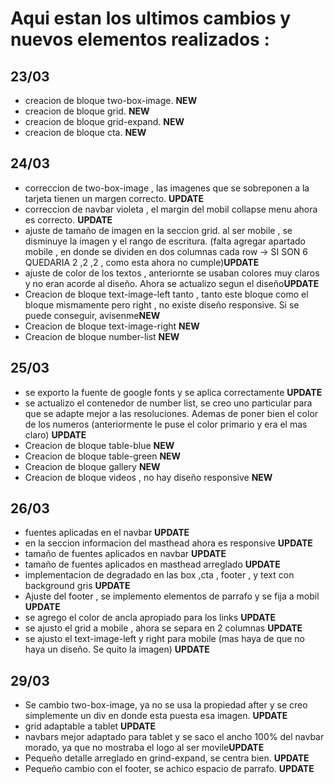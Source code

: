 <h1> Aqui estan los ultimos cambios y nuevos elementos realizados :</h1>


<h2>23/03</h2>
<ul> 
    <!--<li>se aplico cambio en one box, two box donde se aplica el  lineal gradient como corresponde. UPDATE</li>-->
    <li>creacion de bloque two-box-image. <b>NEW</b></li>
    <li>creacion de bloque grid. <b>NEW</b></li>
    <li>creacion de bloque grid-expand. <b>NEW</b></li>
    <li>creacion de bloque cta. <b>NEW</b></li>
</ul>


<h2>24/03</h2>
<ul> 
    <li>correccion de two-box-image , las imagenes que se sobreponen a la tarjeta tienen un margen correcto. <b>UPDATE</b></li>
    <li>correccion de navbar violeta , el margin del mobil collapse menu ahora es correcto. <b>UPDATE</b></li>
    <li> ajuste de tamaño de imagen en la seccion grid. al ser mobile , se disminuye la imagen y el rango de escritura. (falta agregar apartado mobile , en donde se dividen en dos columnas cada row -> SI SON 6 QUEDARIA 2 ,2 ,2 , como esta ahora no cumple)<b>UPDATE</b></li>
    <li> ajuste de color de los textos , anteriornte se usaban colores muy claros y no eran acorde al diseño. Ahora se actualizo segun el diseño<b>UPDATE</b></li>
    <li>Creacion de bloque text-image-left tanto , tanto este bloque como el bloque mismamente pero right , no existe diseño responsive. Si se puede conseguir, avisenme<b>NEW</b></li>
    <li>Creacion de bloque text-image-right <b>NEW</b></li>
    <li>Creacion de bloque number-list <b>NEW</b></li>
</ul>

<h2>25/03</h2>
<ul>
<li>se exporto la fuente de google fonts y se aplica correctamente <b>UPDATE</b></li>
<li>se actualizo el contenedor de number list, se creo uno particular para que se adapte mejor a las resoluciones. Ademas de poner bien el color de los numeros (anteriormente le puse el color primario y era el mas claro) <b>UPDATE</b></li>
<li>Creacion de bloque table-blue <b>NEW</b></li>
<li>Creacion de bloque table-green <b>NEW</b></li>
<li>Creacion de bloque gallery <b>NEW</b></li>
<li>Creacion de bloque videos , no hay diseño responsive <b>NEW</b></li>
</ul>


<h2>26/03</h2>
<ul>
<li>fuentes aplicadas en el navbar <b>UPDATE</b></li>
<li>en la seccion informacion del masthead ahora es responsive <b>UPDATE</b></li>
<li>tamaño de fuentes aplicados en navbar <b>UPDATE</b></li>
<li>tamaño de fuentes aplicados en masthead arreglado <b>UPDATE</b></li>
<li> implementacion de degradado en las box ,cta , footer , y text con background gris <b>UPDATE</b></li>
<li> Ajuste del footer , se implemento elementos de parrafo y se fija a mobil <b>UPDATE</b></li>
<li> se agrego el color de ancla apropiado para los links <b>UPDATE</b></li>
<li> se ajusto el grid a mobile , ahora se separa en 2 columnas <b>UPDATE</b></li>
<li> se ajusto el text-image-left y right para mobile (mas haya de que no haya un diseño. Se quito la imagen) <b>UPDATE</b></li>

</ul>


<h2>29/03</h2>
<ul>
<li>Se cambio two-box-image, ya no se usa la propiedad after y se creo simplemente un div en donde esta puesta esa imagen. <b>UPDATE</b></li>
<li>grid adaptable a tablet <b>UPDATE</b></li>
<li>navbars mejor adaptado para tablet y se saco el ancho 100% del navbar morado, ya que no mostraba el logo al ser movile<b>UPDATE</b></li>
<li>Pequeño detalle arreglado en grind-expand, se centra bien. <b>UPDATE</b></li>
<li>Pequeño cambio con el footer, se achico espacio de parrafo. <b>UPDATE</b></li>

</ul>